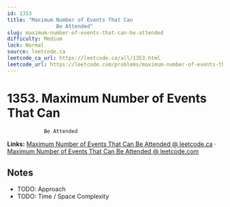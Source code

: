 ```yaml
--- 
id: 1353
title: "Maximum Number of Events That Can
                Be Attended"
slug: maximum-number-of-events-that-can-be-attended
difficulty: Medium
lock: Normal
source: leetcode.ca
leetcode_ca_url: https://leetcode.ca/all/1353.html
leetcode_url: https://leetcode.com/problems/maximum-number-of-events-that-can-be-attended/
---
```


# 1353. Maximum Number of Events That Can
                Be Attended

**Links:** [Maximum Number of Events That Can
                Be Attended @ leetcode.ca](https://leetcode.ca/all/1353.html) · [Maximum Number of Events That Can
                Be Attended @ leetcode.com](https://leetcode.com/problems/maximum-number-of-events-that-can-be-attended/)

## Notes
- TODO: Approach
- TODO: Time / Space Complexity
